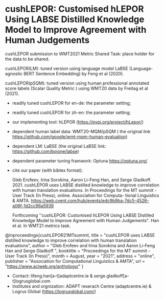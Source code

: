 # cushLEPOR: Customised hLEPOR Using LABSE Distilled Knowledge Model to Improve Agreement with Human Judgements
cushLEPOR submission to WMT2021 Metric Shared Task: place holder for the data to be shared.

cushLEPOR(LM): tuned version using language model LaBSE (Language-agnostic BERT Sentence Embedding) by Feng et al (2020).

cushLEPOR(pSQM): tuned version using human professional annotated score labels (Scalar Quality Metric ) using WMT20 data by Freitag et al (2021).

- readily tuned cushLEPOR for en-de: the parameter setting;
- readily tuned cushLEPOR for zh-en: the parameter setting;
- our implementing tool: hLEPOR (https://pypi.org/project/hLepor/)
- dependent human label data: WMT20-MQM/pSQM ( the original link https://github.com/google/wmt-mqm-human-evaluation)
- dependent LM: LaBSE (the original LaBSE link: https://github.com/bojone/labse)
- dependent parameter tuning framwork: Optuna https://optuna.org/ 
- cite our paper (with bibtex format): 

    Gleb Erofeev, Irina Sorokina, Aaron Li-Feng Han, and Serge Gladkoff. 2021. cushLEPOR uses LABSE distilled knowledge to improve correlation with
human translation evaluations. In Proceedings for the MT summit - User Track (In Press), online. Association for Computa- tional Linguistics & AMTA. https://web.cvent.com/hub/events/edc9b9ba-7dc5-4526-a06f-1d2cc96a5939 

    Forthcoming ''cushLEPOR: Customised hLEPOR Using LABSE Distilled Knowledge Model to Improve Agreement with Human Judgements".  Han et al. In WMT21 metrics task.

@inproceedings{cushLEPOR21MTsummit,
    title = "cushLEPOR uses LABSE distilled knowledge to improve correlation with human translation evaluations",
    author = "Gleb Erofeev and
        Irina Sorokina	and 
    Aaron Li-Feng Han and
    Serge Gladkoff ",
    booktitle = "Proceedings for the MT summit - User Track (In Press)",
    month = August,
    year = "2021",
    address = "online",
    publisher = "Association for Computational Linguistics \& AMTA",
    url = "https://www.aclweb.org/anthology/"
}

- Contact: lifeng.han[a-t]adaptcentre.ie & serge.gladkoff[a-t]logrusglobal.com
- Institutes and orgnization: ADAPT reserach Centre (adaptcentre.ie) & Logrus Global (https://logrusglobal.com/)
